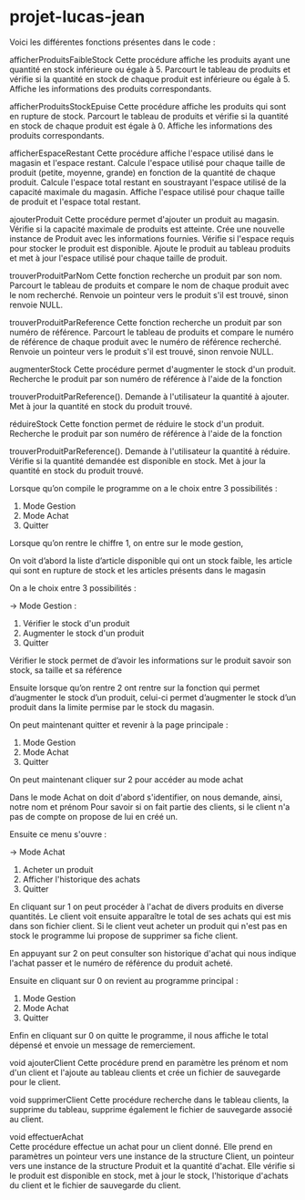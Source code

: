 # projet-lucas-jean
Voici les différentes fonctions présentes dans le code :

afficherProduitsFaibleStock
Cette procédure affiche les produits ayant une quantité en stock inférieure ou égale à 5.
Parcourt le tableau de produits et vérifie si la quantité en stock de chaque produit est inférieure ou égale à 5.
Affiche les informations des produits correspondants.
  
afficherProduitsStockEpuise
Cette procédure affiche les produits qui sont en rupture de stock.
Parcourt le tableau de produits et vérifie si la quantité en stock de chaque produit est égale à 0.
Affiche les informations des produits correspondants.

  
afficherEspaceRestant
Cette procédure affiche l'espace utilisé dans le magasin et l'espace restant.
Calcule l'espace utilisé pour chaque taille de produit (petite, moyenne, grande) en fonction de la quantité de chaque produit.
Calcule l'espace total restant en soustrayant l'espace utilisé de la capacité maximale du magasin.
Affiche l'espace utilisé pour chaque taille de produit et l'espace total restant.

  
  
ajouterProduit
Cette procédure permet d'ajouter un produit au magasin.
Vérifie si la capacité maximale de produits est atteinte.
Crée une nouvelle instance de Produit avec les informations fournies.
Vérifie si l'espace requis pour stocker le produit est disponible.
Ajoute le produit au tableau produits et met à jour l'espace utilisé pour chaque taille de produit.
  
trouverProduitParNom
Cette fonction recherche un produit par son nom.
Parcourt le tableau de produits et compare le nom de chaque produit avec le nom recherché.
Renvoie un pointeur vers le produit s'il est trouvé, sinon renvoie NULL.

trouverProduitParReference
Cette fonction recherche un produit par son numéro de référence.
Parcourt le tableau de produits et compare le numéro de référence de chaque produit avec le numéro de référence recherché.
Renvoie un pointeur vers le produit s'il est trouvé, sinon renvoie NULL.

augmenterStock
Cette procédure permet d'augmenter le stock d'un produit.
Recherche le produit par son numéro de référence à l'aide de la fonction 

trouverProduitParReference().
Demande à l'utilisateur la quantité à ajouter.
Met à jour la quantité en stock du produit trouvé.

réduireStock
Cette fonction permet de réduire le stock d'un produit.
Recherche le produit par son numéro de référence à l'aide de la fonction 

trouverProduitParReference().
Demande à l'utilisateur la quantité à réduire.
Vérifie si la quantité demandée est disponible en stock.
Met à jour la quantité en stock du produit trouvé.


Lorsque qu’on compile le programme on a le choix entre 3 possibilités : 
 
1. Mode Gestion
2. Mode Achat
0. Quitter
 
Lorsque qu’on rentre le chiffre 1, on entre sur le mode gestion, 
 
On voit d’abord la liste d’article disponible qui ont un stock faible,
les article qui sont en rupture de stock et les articles présents dans le magasin 
 
On a le choix entre 3 possibilités : 
 
-> Mode Gestion :
1. Vérifier le stock d'un produit
2. Augmenter le stock d'un produit
0. Quitter
 
Vérifier le stock permet de d’avoir les informations sur le produit savoir son stock, sa taille et sa référence
 
Ensuite lorsque qu’on rentre 2 ont rentre sur la fonction qui permet d’augmenter le stock d’un produit, 
celui-ci permet d’augmenter le stock d’un produit dans la limite permise par le stock du magasin.
 
On peut maintenant quitter et revenir à la page principale : 
 
1. Mode Gestion
2. Mode Achat
0. Quitter
 
On peut maintenant cliquer sur 2 pour accéder au mode achat 

Dans le mode Achat on doit d'abord s'identifier, on nous demande, ainsi, notre nom et prénom 
Pour savoir si on fait partie des clients, si le client n'a pas de compte on propose de lui en créé un. 
 
Ensuite ce menu s'ouvre : 
  
-> Mode Achat
1. Acheter un produit
2. Afficher l'historique des achats
0. Quitter

En cliquant sur 1 on peut procéder à l'achat de divers produits en diverse quantités.
Le client voit ensuite apparaître le total de ses achats qui est mis dans son fichier client.
Si le client veut acheter un produit qui n'est pas en stock le programme lui propose de supprimer sa fiche client.

En appuyant sur 2 on peut consulter son historique d'achat qui nous indique l'achat passer et le numéro de référence du produit acheté.

Ensuite en cliquant sur 0 on revient au programme principal : 

1. Mode Gestion
2. Mode Achat
0. Quitter

Enfin en cliquant sur 0 on quitte le programme, il nous affiche le total dépensé et envoie un message de remerciement.


void ajouterClient
Cette procédure prend en paramètre les prénom et nom d'un client et l'ajoute au tableau clients et crée un fichier de sauvegarde pour le client.

void supprimerClient 
Cette procédure recherche dans le tableau clients, la supprime du tableau, supprime également le fichier de sauvegarde associé au client.

void effectuerAchat  
Cette procédure effectue un achat pour un client donné. Elle prend en paramètres un pointeur vers une instance de la structure Client,
un pointeur vers une instance de la structure Produit et la quantité d'achat. Elle vérifie si le produit est disponible en stock,
met à jour le stock, l'historique d'achats du client et le fichier de sauvegarde du client.
